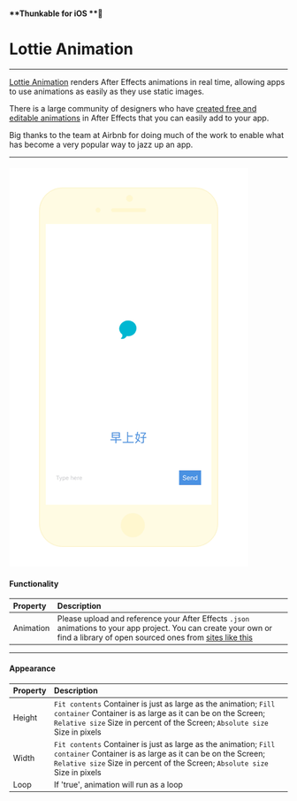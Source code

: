 #### **Thunkable for iOS **

# Lottie Animation

---

[Lottie Animation](https://airbnb.design/lottie/) renders After Effects animations in real time, allowing apps to use animations as easily as they use static images.

There is a large community of designers who have [created free and editable animations](https://www.lottiefiles.com/community) in After Effects that you can easily add to your app.

Big thanks to the team at Airbnb for doing much of the work to enable what has become a very popular way to jazz up an app.

---

#### ![](/assets/lottie-fig-1.gif)

#### Functionality

| Property | Description |
| :--- | :--- |
| Animation | Please upload and reference your After Effects `.json` animations to your app project.  You can create your own or find a library of open sourced ones from [sites like this](https://www.lottiefiles.com/community) |

---

#### Appearance

| Property | Description |
| :--- | :--- |
| Height | `Fit contents` Container is just as large as the animation; `Fill container` Container is as large as it can be on the Screen; `Relative size` Size in percent of the Screen; `Absolute size` Size in pixels |
| Width | `Fit contents` Container is just as large as the animation; `Fill container` Container is as large as it can be on the Screen; `Relative size` Size in percent of the Screen; `Absolute size` Size in pixels |
| Loop | If 'true', animation will run as a loop |



